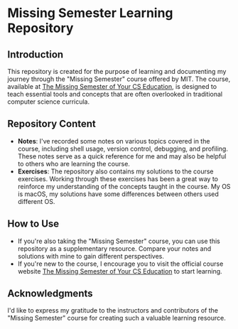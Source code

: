 # Missing Semester Learning Repository

## Introduction
This repository is created for the purpose of learning and documenting my journey through the "Missing Semester" course offered by MIT. The course, available at [The Missing Semester of Your CS Education](https://missing.csail.mit.edu/), is designed to teach essential tools and concepts that are often overlooked in traditional computer science curricula.

## Repository Content
- **Notes**: I've recorded some notes on various topics covered in the course, including shell usage, version control, debugging, and profiling. These notes serve as a quick reference for me and may also be helpful to others who are learning the course.
- **Exercises**: The repository also contains my solutions to the course exercises. Working through these exercises has been a great way to reinforce my understanding of the concepts taught in the course. My OS is macOS, my solutions have some differences between others used different OS.

## How to Use
- If you're also taking the "Missing Semester" course, you can use this repository as a supplementary resource. Compare your notes and solutions with mine to gain different perspectives.
- If you're new to the course, I encourage you to visit the official course website [The Missing Semester of Your CS Education](https://missing.csail.mit.edu/) to start learning.

## Acknowledgments
I'd like to express my gratitude to the instructors and contributors of the "Missing Semester" course for creating such a valuable learning resource.
